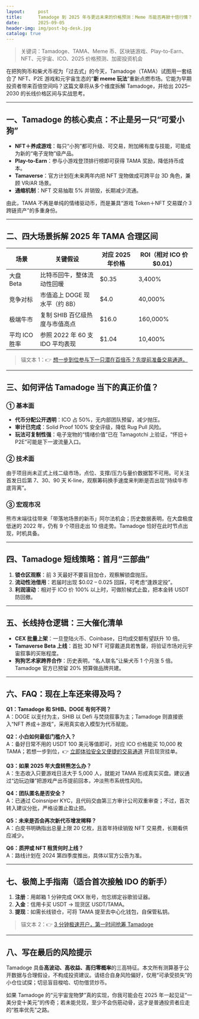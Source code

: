```yaml
---
layout:     post
title:      Tamadoge 到 2025 年与更远未来的价格预测：Meme 币能否再掀十倍行情？
date:       2025-09-05
header-img: img/post-bg-desk.jpg
catalog: true
---
```


> 关键词：Tamadoge、TAMA、Meme 币、区块链游戏、Play-to-Earn、NFT、元宇宙、ICO、2025 价格预测、加密投资机会

在把狗狗币和柴犬币视为「过去式」的今天，Tamadoge（TAMA）试图用一套结合了 NFT、P2E 游戏和元宇宙生态的“**新 meme 玩法**”重新点燃市场。它能为早期投资者带来百倍空间吗？这篇文章将从多个维度拆解 Tamadoge，并给出 2025–2030 的长线价格区间与实战思考。

---

## 一、Tamadoge 的核心卖点：不止是另一只“可爱小狗”

- **NFT＋养成游戏**：每只“小狗”都可升级、可交易，附加稀有度与技能，可能成为新的“电子宠物”级产品。
- **Play-to-Earn**：参与小游戏登顶排行榜即可获得 TAMA 奖励，降低持币成本。
- **Tamaverse**：官方计划在未来两年内把 NFT 宠物做成可跨平台 3D 角色，兼顾 VR/AR 场景。
- **通缩机制**：NFT 交易抽取 5% 并销毁，长期减少流通。

由此，TAMA 不再是单纯的情绪驱动币，而是兼具“游戏 Token＋NFT 交易媒介３跨链资产”的多重身份。

---

## 二、四大场景拆解 2025 年 TAMA 合理区间

| 场景             | 关键假设                             | 对应 2025 年价格 | ROI（相对 ICO 价 $0.01） |
|------------------|--------------------------------------|------------------|------------------------|
| 大盘 Beta        | 比特币回牛，整体流动性回暖           | $0.35            | 3,400%                 |
| 竞争对标         | 市值追上 DOGE 现水平（约 8B）        | $4.0             | 40,000%                |
| 极端牛市         | 复制 SHIB 百亿级热度与市值高点       | $16.0            | 160,000%               |
| 平均 ICO 胜率    | 参照 2022 年 60 支 IDO 平均表现       | $1.04            | 10,400%                |

> 锚文本 1：👉 [想一步到位参与下一只潜在百倍币？先提前准备交易通道。](https://okxdog.com/)

---

## 三、如何评估 Tamadoge 当下的真正价值？

### ① 基本面

- **代币分配公开透明**：ICO 占 50%，无内部团队预留，减少抛压。
- **审计已完成**：Solid Proof 100% 安全评级，降低 Rug Pull 风险。
- **玩法可复制性强**：电子宠物的“情绪价值”已在 Tamagotchi 上验证，“怀旧＋P2E”可能是下一波流量入口。

### ② 技术面

由于项目尚未正式上线二级市场，点位、支撑/压力与量价数据暂不可用。可关注首发日后第 7、30、90 天 K-line，观察筹码换手速度来判断是否出现“持续牛市底背离”。

### ③ 宏观市况

熊市末端往往带来「带落地场景的新币」阿尔法机会；历史数据表明，在大盘极度低迷的 2022 年，仍有 9 个项目走出 10 倍走势。Tamadoge 恰好在此时节点出现，时机具备。

---

## 四、Tamadoge 短线策略：首月“三部曲”

1. **锁仓区观察**：前 3 天最好不要盲目加仓，观察解锁盘抛压。  
2. **流动性池借用**：若届时出现 $0.02 – 0.025 回踩，可考虑“逢跌定投”。  
3. **利润滚动**：相对于 ICO 价 100% 以上时，可做阶梯式止盈，把本金转 USDT 防回撤。

---

## 五、长线持仓逻辑：三大催化清单

- **CEX 批量上架**：一旦登陆火币、Coinbase，日均成交额有望跃升 10 倍。  
- **Tamaverse Beta 上线**：首批 3D NFT 可穿戴道具若售罄，将验证市场对元宇宙叙事的买账程度。  
- **狗狗艺术家跨界合作**：历史表明，“名人联名”让柴犬币 1 个月涨 5 倍。Tamadoge 官方已预留 20% 预算做品牌共建。

---

## 六、FAQ：现在上车还来得及吗？

**Q1：Tamadoge 和 SHIB、DOGE 有何不同？**  
A：DOGE 以支付为主，SHIB 以 Defi 与焚烧叙事为主；Tamadoge 则直接嵌入“NFT 养成＋游戏”，采用真实收入模型为代币赋能。

**Q2：小白如何最低门槛介入？**  
A：备好日常不用的 USDT 100 美元等值即可，对应 ICO 价格能买 10,000 枚 TAMA；若想一步到位，👉 [立即体验安全又便捷的交易通道](https://okxdog.com/) 开启现货挂单。

**Q3：如果 2025 年大盘转熊怎么办？**  
A：生态收入只要游戏日活大于 5,000 人，就能对 TAMA 形成真实买盘。建议通过“边玩边赚”把游戏产出币提前回本，冲淡熊市系统性风险。

**Q4：团队匿名是否安全？**  
A：已通过 Coinsniper KYC，且代码交由第三方审计公司双重审查；不过，首次转入建议分批，严格设置止盈止损。

**Q5：未来是否会再次新代币增发稀释？**  
A：白皮书明确指出总量上限 20 亿枚，且首年持续销毁 NFT 交易费，长期看供应减少。

**Q6：质押或 NFT 租赁何时上线？**  
A：路线计划在 2024 第四季度推出，具体以官方公告为准。

---

## 七、极简上手指南（适合首次接触 IDO 的新手）

1. **注册**：用邮箱 1 分钟完成 OKX 账号，勿忘绑定谷歌验证器。  
2. **入金**：信用卡买 USDT → 现货区 USDT/TAMA。  
3. **提现**：如需长线锁仓，可将 TAMA 提至去中心化钱包，自保管私钥。  

> 锚文本 2：👉 [3 分钟极速开户，第一时间抢筹 Tamadoge](https://okxdog.com/)

---

## 八、写在最后的风险提示

Tamadoge 具备**高波动、高收益、高归零概率**的三高特征。本文所有测算基于公开数据与合理假设，不构成投资建议。请结合自身风险偏好，仅用“可承受损失”的小仓位试探；切忌盲目梭哈、切勿借贷炒币。

如果 Tamadoge 的“元宇宙宠物梦”真的实现，你我可能会在 2025 年一起见证“一美分变十美元”的传奇；若未能兑现，至少不会伤筋动骨，这才是普通投资者应走的“胜率优先”之路。